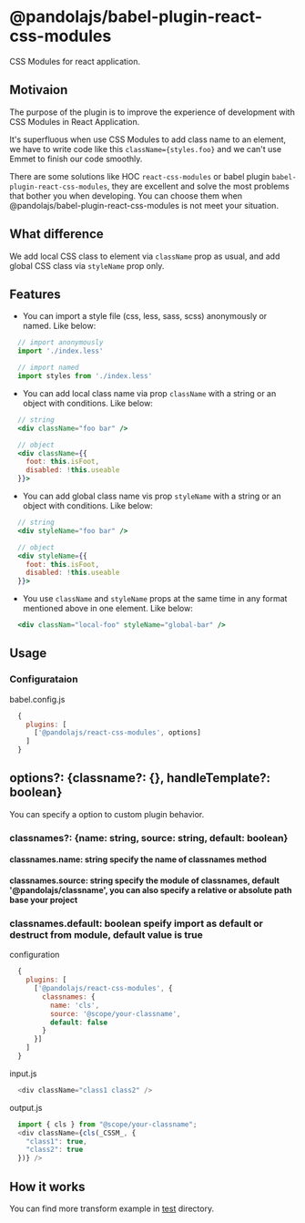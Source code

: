 # @pandolajs/babel-plugin-react-css-modules

CSS Modules for react application.

## Motivaion

The purpose of the plugin is to improve the experience of development with CSS Modules in React Application.

It's superfluous when use CSS Modules to add class name to an element, we have to write code like this `className={styles.foo}` and we can't use Emmet to finish our code smoothly.

There are some solutions like HOC `react-css-modules` or babel plugin `babel-plugin-react-css-modules`, they are excellent and solve the most problems that bother you when developing. You can choose them when @pandolajs/babel-plugin-react-css-modules is not meet your situation.

## What difference

We add local CSS class to element via `className` prop as usual, and add global CSS class via `styleName` prop only.

## Features

- You can import a style file (css, less, sass, scss) anonymously or named. Like below:

```js
  // import anonymously
  import './index.less'

  // import named
  import styles from './index.less'
```

- You can add local class name via prop `className` with a string or an object with conditions. Like below:

```jsx
  // string
  <div className="foo bar" />

  // object
  <div className={{
    foot: this.isFoot,
    disabled: !this.useable
  }}>
```

- You can add global class name vis prop `styleName` with a string or an object with conditions. Like below:

```jsx
  // string
  <div styleName="foo bar" />

  // object
  <div styleName={{
    foot: this.isFoot,
    disabled: !this.useable
  }}>
```

- You use `className` and `styleName` props at the same time in any format mentioned above in one element. Like below:

```jsx
  <div classNam="local-foo" styleName="global-bar" />
```

## Usage

### Configurataion

babel.config.js

```js
  {
    plugins: [
      ['@pandolajs/react-css-modules', options]
    ]
  }
```

## options?: {classname?: {}, handleTemplate?: boolean}

You can specify a option to custom plugin behavior.

### classnames?: {name: string, source: string, default: boolean}

#### classnames.name: string specify the name of classnames method

#### classnames.source: string specify the module of classnames, default '@pandolajs/classname', you can also specify a relative or absolute path base your project

### classnames.default: boolean speify import as default or destruct from module, default value is true

configuration

```js
  {
    plugins: [
      ['@pandolajs/react-css-modules', {
        classnames: {
          name: 'cls',
          source: '@scope/your-classname',
          default: false
        }
      }]
    ]
  }
```

input.js

```js
  <div className="class1 class2" />
```

output.js

```js
  import { cls } from "@scope/your-classname";
  <div className={cls(_CSSM_, {
    "class1": true,
    "class2": true
  })} />
```

## How it works

You can find more transform example in [test](./test/fixtures/) directory.
